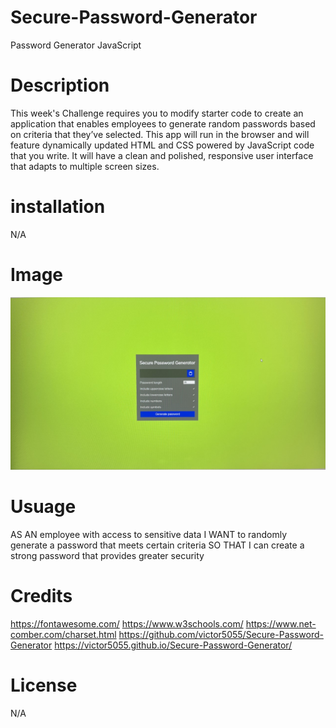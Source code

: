 # Secure-Password-Generator
Password Generator JavaScript

# Description
This week's Challenge requires you to modify starter code to create an application that enables employees to generate random passwords based on criteria that they’ve selected. This app will run in the browser and will feature dynamically updated HTML and CSS powered by JavaScript code that you write. It will have a clean and polished, responsive user interface that adapts to multiple screen sizes.

# installation
N/A

# Image

![](Images\Password%20Img.jpg)

# Usuage

AS AN employee with access to sensitive data
I WANT to randomly generate a password that meets certain criteria
SO THAT I can create a strong password that provides greater security

# Credits

https://fontawesome.com/
https://www.w3schools.com/
https://www.net-comber.com/charset.html
https://github.com/victor5055/Secure-Password-Generator
https://victor5055.github.io/Secure-Password-Generator/



# License
N/A
